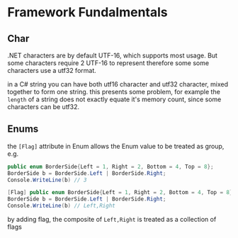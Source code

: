 # Framework Fundalmentals

## Char

.NET characters are by default UTF-16, which supports most usage. But some characters require 2 UTF-16 to represent therefore some some characters use a utf32 format.

in a C# string you can have both utf16 character and utf32 character, mixed together to form one string. this presents some problem, for example the `length` of a string does not exactly equate it's memory count, since some characters can be utf32.

## Enums

the `[Flag]` attribute in Enum allows the Enum value to be treated as group, e.g.

```C#
public enum BorderSide{Left = 1, Right = 2, Bottom = 4, Top = 8};
BorderSide b = BorderSide.Left | BorderSide.Right;
Console.WriteLine(b) // 3

[Flag] public enum BorderSide{Left = 1, Right = 2, Bottom = 4, Top = 8};
BorderSide b = BorderSide.Left | BorderSide.Right;
Console.WriteLine(b) // Left,Right
```

by adding flag, the composite of `Left,Right` is treated as a collection of flags